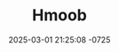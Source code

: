 ---
layout: movie-video-data
date: 2025-03-01 21:25:08 -0725
categories: movie

# Site Attributes
title: "Hmoob"
permalink: "/movie/Hmoob"

# Movie Attributes
synopsis: "Vim koj yog hmoob koj thiaj hlub hmoob. Zaj yeeb yaj kiab no hais txog hmoob ntsuab thiab hmoob dawb lub neej nyob koom zej koom zos ua ke. Yuav mus zoo li cas, thov nej npaj siab saib tau. "
producer: "Keeb Yaj"
director: "Keeb Yaj, Ham Nyiaj"
writer: ""
video_link: ""
genre: "Historical"
year: "2007"
release_type: "DVD"
storage: "Center for Hmong Studies"
thumbnail: "/assets/images/movie_thumbnails/Hmoob.jpeg"
publishing_company: "K & K Production"

# Sequels + Parts
base_movie: ""
total_parts: 
sequel: ""

# Movie Cast
cast:
- name: "Keeb Yaj"
- name: "Maiv Lis Ham"
---